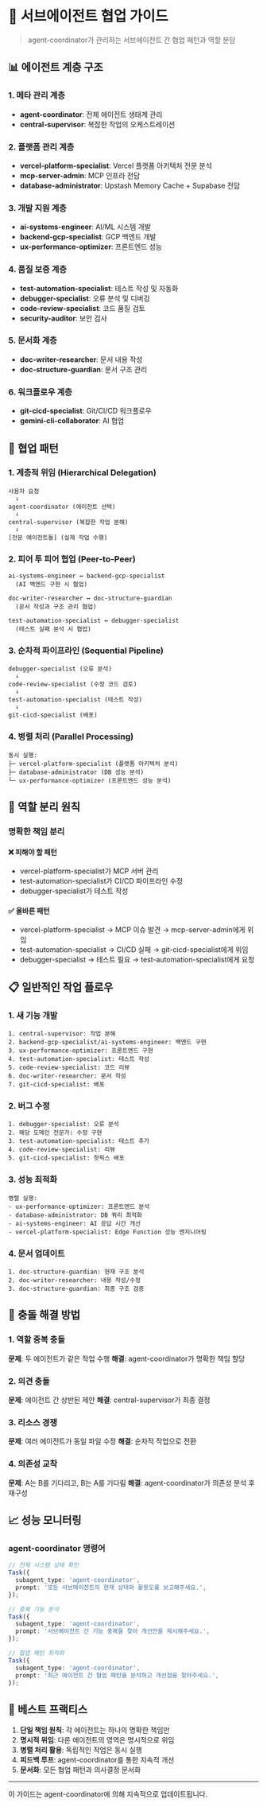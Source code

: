 # 🤝 서브에이전트 협업 가이드

> agent-coordinator가 관리하는 서브에이전트 간 협업 패턴과 역할 분담

## 📊 에이전트 계층 구조

### 1. 메타 관리 계층

- **agent-coordinator**: 전체 에이전트 생태계 관리
- **central-supervisor**: 복잡한 작업의 오케스트레이션

### 2. 플랫폼 관리 계층

- **vercel-platform-specialist**: Vercel 플랫폼 아키텍처 전문 분석
- **mcp-server-admin**: MCP 인프라 전담
- **database-administrator**: Upstash Memory Cache + Supabase 전담

### 3. 개발 지원 계층

- **ai-systems-engineer**: AI/ML 시스템 개발
- **backend-gcp-specialist**: GCP 백엔드 개발
- **ux-performance-optimizer**: 프론트엔드 성능

### 4. 품질 보증 계층

- **test-automation-specialist**: 테스트 작성 및 자동화
- **debugger-specialist**: 오류 분석 및 디버깅
- **code-review-specialist**: 코드 품질 검토
- **security-auditor**: 보안 검사

### 5. 문서화 계층

- **doc-writer-researcher**: 문서 내용 작성
- **doc-structure-guardian**: 문서 구조 관리

### 6. 워크플로우 계층

- **git-cicd-specialist**: Git/CI/CD 워크플로우
- **gemini-cli-collaborator**: AI 협업

## 🔄 협업 패턴

### 1. 계층적 위임 (Hierarchical Delegation)

```
사용자 요청
  ↓
agent-coordinator (에이전트 선택)
  ↓
central-supervisor (복잡한 작업 분해)
  ↓
[전문 에이전트들] (실제 작업 수행)
```

### 2. 피어 투 피어 협업 (Peer-to-Peer)

```
ai-systems-engineer ↔ backend-gcp-specialist
  (AI 백엔드 구현 시 협업)

doc-writer-researcher ↔ doc-structure-guardian
  (문서 작성과 구조 관리 협업)

test-automation-specialist ↔ debugger-specialist
  (테스트 실패 분석 시 협업)
```

### 3. 순차적 파이프라인 (Sequential Pipeline)

```
debugger-specialist (오류 분석)
  ↓
code-review-specialist (수정 코드 검토)
  ↓
test-automation-specialist (테스트 작성)
  ↓
git-cicd-specialist (배포)
```

### 4. 병렬 처리 (Parallel Processing)

```
동시 실행:
├─ vercel-platform-specialist (플랫폼 아키텍처 분석)
├─ database-administrator (DB 성능 분석)
└─ ux-performance-optimizer (프론트엔드 성능 분석)
```

## 🚫 역할 분리 원칙

### 명확한 책임 분리

#### ❌ 피해야 할 패턴

- vercel-platform-specialist가 MCP 서버 관리
- test-automation-specialist가 CI/CD 파이프라인 수정
- debugger-specialist가 테스트 작성

#### ✅ 올바른 패턴

- vercel-platform-specialist → MCP 이슈 발견 → mcp-server-admin에게 위임
- test-automation-specialist → CI/CD 실패 → git-cicd-specialist에게 위임
- debugger-specialist → 테스트 필요 → test-automation-specialist에게 요청

## 📋 일반적인 작업 플로우

### 1. 새 기능 개발

```
1. central-supervisor: 작업 분해
2. backend-gcp-specialist/ai-systems-engineer: 백엔드 구현
3. ux-performance-optimizer: 프론트엔드 구현
4. test-automation-specialist: 테스트 작성
5. code-review-specialist: 코드 리뷰
6. doc-writer-researcher: 문서 작성
7. git-cicd-specialist: 배포
```

### 2. 버그 수정

```
1. debugger-specialist: 오류 분석
2. 해당 도메인 전문가: 수정 구현
3. test-automation-specialist: 테스트 추가
4. code-review-specialist: 리뷰
5. git-cicd-specialist: 핫픽스 배포
```

### 3. 성능 최적화

```
병렬 실행:
- ux-performance-optimizer: 프론트엔드 분석
- database-administrator: DB 쿼리 최적화
- ai-systems-engineer: AI 응답 시간 개선
- vercel-platform-specialist: Edge Function 성능 엔지니어링
```

### 4. 문서 업데이트

```
1. doc-structure-guardian: 현재 구조 분석
2. doc-writer-researcher: 내용 작성/수정
3. doc-structure-guardian: 최종 구조 검증
```

## 🔧 충돌 해결 방법

### 1. 역할 중복 충돌

**문제**: 두 에이전트가 같은 작업 수행
**해결**: agent-coordinator가 명확한 책임 할당

### 2. 의견 충돌

**문제**: 에이전트 간 상반된 제안
**해결**: central-supervisor가 최종 결정

### 3. 리소스 경쟁

**문제**: 여러 에이전트가 동일 파일 수정
**해결**: 순차적 작업으로 전환

### 4. 의존성 교착

**문제**: A는 B를 기다리고, B는 A를 기다림
**해결**: agent-coordinator가 의존성 분석 후 재구성

## 📈 성능 모니터링

### agent-coordinator 명령어

```typescript
// 전체 시스템 상태 확인
Task({
  subagent_type: 'agent-coordinator',
  prompt: '모든 서브에이전트의 현재 상태와 활용도를 보고해주세요.',
});

// 중복 기능 분석
Task({
  subagent_type: 'agent-coordinator',
  prompt: '서브에이전트 간 기능 중복을 찾아 개선안을 제시해주세요.',
});

// 협업 패턴 최적화
Task({
  subagent_type: 'agent-coordinator',
  prompt: '최근 에이전트 간 협업 패턴을 분석하고 개선점을 찾아주세요.',
});
```

## 🎯 베스트 프랙티스

1. **단일 책임 원칙**: 각 에이전트는 하나의 명확한 책임만
2. **명시적 위임**: 다른 에이전트의 영역은 명시적으로 위임
3. **병렬 처리 활용**: 독립적인 작업은 동시 실행
4. **피드백 루프**: agent-coordinator를 통한 지속적 개선
5. **문서화**: 모든 협업 패턴과 의사결정 문서화

---

이 가이드는 agent-coordinator에 의해 지속적으로 업데이트됩니다.
